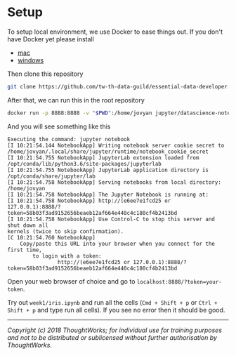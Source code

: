 # Setup

To setup local environment, we use Docker to ease things out. If you don't have Docker yet please install
* [mac](https://docs.docker.com/docker-for-mac/install/)
* [windows](https://docs.docker.com/docker-for-windows/install/)

Then clone this repository
```sh
git clone https://github.com/tw-th-data-guild/essential-data-developer.git
```

After that, we can run this in the root repository
```sh
docker run -p 8888:8888 -v "$PWD":/home/jovyan jupyter/datascience-notebook
```

And you will see something like this
```
Executing the command: jupyter notebook
[I 10:21:54.144 NotebookApp] Writing notebook server cookie secret to
/home/jovyan/.local/share/jupyter/runtime/notebook_cookie_secret
[I 10:21:54.755 NotebookApp] JupyterLab extension loaded from
/opt/conda/lib/python3.6/site-packages/jupyterlab
[I 10:21:54.755 NotebookApp] JupyterLab application directory is
/opt/conda/share/jupyter/lab
[I 10:21:54.758 NotebookApp] Serving notebooks from local directory:
/home/jovyan
[I 10:21:54.758 NotebookApp] The Jupyter Notebook is running at:
[I 10:21:54.758 NotebookApp] http://(e6ee7e1fcd25 or
127.0.0.1):8888/?token=58b03f3ad9152656beaeb12af664e440c4c180cf4b2413bd
[I 10:21:54.758 NotebookApp] Use Control-C to stop this server and shut down all
kernels (twice to skip confirmation).
[C 10:21:54.760 NotebookApp]
    Copy/paste this URL into your browser when you connect for the first time,
        to login with a token:
                http://(e6ee7e1fcd25 or 127.0.0.1):8888/?token=58b03f3ad9152656beaeb12af664e440c4c180cf4b2413bd
```

Open your web browser of choice and go to `localhost:8888/?token=your-token`.

Try out `week1/iris.ipynb` and run all the cells (`Cmd + Shift + p` or `Ctrl + Shift + p` and type run all cells).
If you see no error then it should be good.

---

*Copyright (c) 2018 ThoughtWorks; for individual use for training purposes and not to be distributed or sublicensed without further authorisation by ThoughtWorks.*
